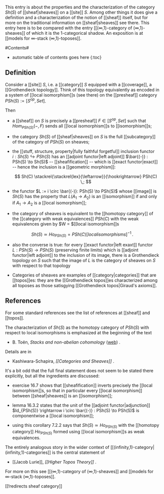 This entry is about the properties and the characterization of the category $Sh(S)$ of [[sheaf|sheaves]] on a [[site]] $S$. Among other things it does give a definition and a characterization of the notion of [[sheaf]] itself, but for more on the traditional information on [[sheaf|sheaves]] see there. This entry here is to be compared with the entry [[(∞,1)-category of (∞,1)-sheaves]] of which it is the 1-categorical shadow. An exposition is at [[models for ∞-stack (∞,1)-toposes]].

#Contents#
* automatic table of contents goes here
{:toc}

## Definition

Consider a [[site]] $S$, i.e. a [[category]] $S$ equipped with a [[coverage]], a [[Grothendieck topology]].  Think of this topology equivalently as encoded in a system of [[local isomorphism]]s (see there) on the [[presheaf]] category $PSh(S) := [S^{op}, Set]$.

Then

* a [[sheaf]] on $S$ is precisely a [[presheaf]] $F \in [S^{op}, Set]$ such that $Hom_{PSh(S)}(-, F)$ sends all [[local isomorphism]]s to [[isomorphism]]s;

* the category $Sh(S)$ of [[sheaf|sheaves]] on $S$ is the full [[subcategory]] of the category of $PSh(S)$ on sheaves;

* the [[stuff, structure, property|fully faithful forgetful]] inclusion functor $i : Sh(S) \hookrightarrow PSh(S)$ has an [[adjoint functor|left adjoint]] $\bar{(-)} : PSh(S) \to Sh(S)$ -- [[sheafification]] -- which is [[exact functor|exact]] -- hence the inclusion is a [[geometric morphism]]:

  $$
    Sh(C) \stackrel{\stackrel{lex}{\leftarrow}}{\hookrightarrow} PSh(C)
    \,;
  $$

* the functor $L := i \circ \bar{(-)}: PSh(S) \to PSh(S)$ whose [[image]] is $Sh(S)$ has the property that $L(A_1 \to A_2)$ is an [[isomorphism]] if and only if $A_1 \to A_2$ is a [[local isomorphism]];

* the category of sheaves is equivalent to the [[homotopy category]] of the [[category with weak equivalences]] $PSh(C)$ with the weak equivalences given by $W = $[[local isomorphism]]s

$$
  Sh(S) \simeq Ho_{PSh(S)} = PSh(C)[local isomorphisms]^{-1}
  \,.
$$

* also the converse is true: for every [[exact functor|left exaxt]] functor $L : PSh(S) \to PSh(S)$ (preserving finite limits) which is [[adjoint functor|left adjoint]] to the inclusion of its image, there is a Grothendieck topology on $S$ such that the image of $L$ is the category of sheaves on $S$ with respect to that topology 

* Categories of sheaves are examples of [[category|categories]] that are [[topos]]es: they are the [[Grothendieck topos]]es characterized among all toposes as those satisgying [[Grothendieck topos|Giraud's axioms]].


## References

For some standard references see the list of references at [[sheaf]] and [[topos]].

The characterization of $Sh(S)$ as the homotopy category of $PSh(S)$ with respect to local isomorphisms is emphasized at the beginning of the text

* B. To&euml;n, _Stacks and non-abelian cohomology_ ([web](http://www.msri.org/publications/ln/msri/2002/introstacks/toen/1/index.html)) .

Details are in 

* Kashiwara-Schapira, _[[Categories and Sheaves]]_ .

It's a bit odd that the full final statement does not seem to be stated there explicitly, but all the ingredients are discussed:

* exercise 16.7 shows that [[sheafification]] inverts precisely the [[local isomorphism]]s, so that in particular every [[local isomorphism]] between [[sheaf|sheaves]] is an [[isomorphism]];

* lemma 16.3.2 states that the unit of the [[adjoint functor|adjunction]] $Id_{PSh(S)} \rightarrow i \circ \bar{(-)} : PSh(S) \to PSh(S)$ is componentwise a [[local isomorphism]];

* using this corollary 7.2.2 says that $Sh(S) \simeq Ho_{PSh(S)}$ with the [[homotopy category]] $Ho_{PSh(S)}$ formed using [[local isomorphism]]s as weak equivalences.



The entirely analogous story in the wider context of [[(infinity,1)-category|(infinity,1)-categories]] is the central statement of

* [[Jacob Lurie]], _[[Higher Topos Theory]]_ .

For more on this see [[(∞,1)-category of (∞,1)-sheaves]] and [[models for ∞-stack (∞,1)-toposes]].

[[!redirects sheaf category]]
